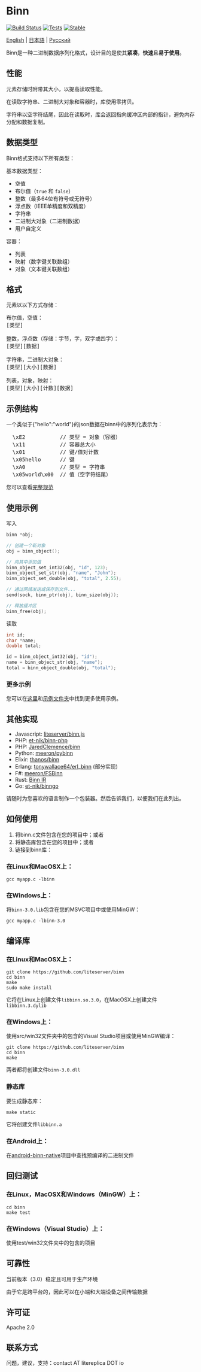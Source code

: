 Binn
====
[![Build Status](https://github.com/liteserver/binn/actions/workflows/build-and-test.yml/badge.svg)](https://github.com/liteserver/binn/actions)
[![Tests](https://img.shields.io/badge/tests-1815-brightgreen.svg)]()
[![Stable](https://img.shields.io/badge/status-stable-brightgreen.svg)]()

<p align="left"><a href="https://github.com/liteserver/binn/blob/master/README.md">English</a> | <a href="https://github.com/liteserver/binn/blob/master/README-ja.md">日本語</a> | <a href="https://github.com/liteserver/binn/blob/master/README-ru.md">Русский</a></p>

Binn是一种二进制数据序列化格式，设计目的是使其**紧凑**，**快速**且**易于使用**。


性能
-----------

元素存储时附带其大小，以提高读取性能。

在读取字符串、二进制大对象和容器时，库使用零拷贝。

字符串以空字符结尾，因此在读取时，库会返回指向缓冲区内部的指针，避免内存分配和数据复制。


数据类型
----------

Binn格式支持以下所有类型：

基本数据类型：

* 空值
* 布尔值（`true` 和 `false`）
* 整数（最多64位有符号或无符号）
* 浮点数（IEEE单精度和双精度）
* 字符串
* 二进制大对象（二进制数据）
* 用户自定义

容器：

* 列表
* 映射（数字键关联数组）
* 对象（文本键关联数组）

格式
--------
元素以以下方式存储：
<pre>
布尔值，空值：
[类型]

整数，浮点数（存储：字节，字，双字或四字）：
[类型][数据]

字符串，二进制大对象：
[类型][大小][数据]

列表，对象，映射：
[类型][大小][计数][数据]
</pre>

示例结构
---------------------
一个类似于{"hello":"world"}的json数据在binn中的序列化表示为：

<pre>
  \xE2           // 类型 = 对象（容器）
  \x11           // 容器总大小
  \x01           // 键/值对计数
  \x05hello      // 键
  \xA0           // 类型 = 字符串
  \x05world\x00  // 值（空字符结尾）
</pre>

您可以查看[完整规范](spec-zh.md)

使用示例
-------------

写入

```c
binn *obj;

// 创建一个新对象
obj = binn_object();

// 向其中添加值
binn_object_set_int32(obj, "id", 123);
binn_object_set_str(obj, "name", "John");
binn_object_set_double(obj, "total", 2.55);

// 通过网络发送或保存到文件...
send(sock, binn_ptr(obj), binn_size(obj));

// 释放缓冲区
binn_free(obj);
```

读取

```c
int id;
char *name;
double total;

id = binn_object_int32(obj, "id");
name = binn_object_str(obj, "name");
total = binn_object_double(obj, "total");
```

### 更多示例

您可以在[这里](usage-zh.md)和[示例文件夹](examples)中找到更多使用示例。


## 其他实现

 * Javascript: [liteserver/binn.js](https://github.com/liteserver/binn.js)
 * PHP: [et-nik/binn-php](https://github.com/et-nik/binn-php)
 * PHP: [JaredClemence/binn](https://github.com/JaredClemence/binn)
 * Python: [meeron/pybinn](https://github.com/meeron/pybinn)
 * Elixir: [thanos/binn](https://github.com/thanos/binn)
 * Erlang: [tonywallace64/erl_binn](https://github.com/tonywallace64/erl_binn) (部分实现)
 * F#: [meeron/FSBinn](https://github.com/meeron/FSBinn)
 * Rust: [Binn IR](https://lib.rs/crates/binn-ir)
 * Go: [et-nik/binngo](https://github.com/et-nik/binngo)

请随时为您喜欢的语言制作一个包装器。然后告诉我们，以便我们在此列出。


如何使用
----------

 1. 将binn.c文件包含在您的项目中；或者
 2. 将静态库包含在您的项目中；或者
 3. 链接到binn库：

### 在Linux和MacOSX上：
```
gcc myapp.c -lbinn
```

### 在Windows上：

将`binn-3.0.lib`包含在您的MSVC项目中或使用MinGW：
```
gcc myapp.c -lbinn-3.0
```


编译库
---------------------

### 在Linux和MacOSX上：

```
git clone https://github.com/liteserver/binn
cd binn
make
sudo make install
```

它将在Linux上创建文件`libbinn.so.3.0`，在MacOSX上创建文件`libbinn.3.dylib`


### 在Windows上：

使用src/win32文件夹中的包含的Visual Studio项目或使用MinGW编译：

```
git clone https://github.com/liteserver/binn
cd binn
make
```

两者都将创建文件`binn-3.0.dll`


### 静态库

要生成静态库：

```
make static
```

它将创建文件`libbinn.a`


### 在Android上：

在[android-binn-native](https://github.com/litereplica/android-binn-native)项目中查找预编译的二进制文件


回归测试
----------------

### 在Linux，MacOSX和Windows（MinGW）上：

```
cd binn
make test
```

### 在Windows（Visual Studio）上：

使用test/win32文件夹中的包含的项目


可靠性
-----------

当前版本（3.0）稳定且可用于生产环境

由于它是跨平台的，因此可以在小端和大端设备之间传输数据


许可证
-------
Apache 2.0


联系方式
-------

问题，建议，支持：contact AT litereplica DOT io
